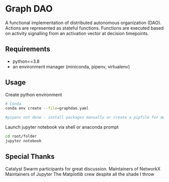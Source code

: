 # Graph DAO
A functional implementation of distributed autonomous organization (DAO).  Actions are represented as stateful functions.  Functions are executed based on activity signalling from an activation vector at decision timepoints.

## Requirements

- python==3.8
- an environment manager (miniconda, pipenv, virtualenv)

## Usage

Create python environment
```bash
# Conda
conda env create --file=graphdao.yaml

#pipenv not done - install packages manually or create a pipfile for me plz!
```

Launch jupyter notebook via shell or anaconda prompt
```bash
cd root/folder
jupyter notebook
```

## Special Thanks
Catalyst Swarm participants for great discussion.
Maintainers of NetworkX
Maintainers of Jupyter
The Matplotlib crew despite all the shade I throw